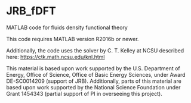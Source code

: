 # JRB_fDFT
MATLAB code for fluids density functional theory

This code requires MATLAB version R2016b or newer.

Additionally, the code uses the solver by C. T. Kelley at NCSU described here: https://ctk.math.ncsu.edu/knl.html

This material is based upon work supported by the U.S. Department of Energy, Office of Science, Office of Basic Energy Sciences, under Award DE-SC0014209 (support of JRB). Additionally, parts of this material are based upon work supported by the National Science Foundation under Grant 1454343 (partial support of PI in overseeing this project). 
